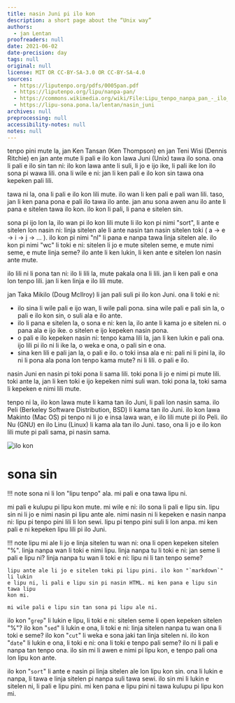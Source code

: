 ```yaml
---
title: nasin Juni pi ilo kon
description: a short page about the “Unix way”
authors:
  - jan Lentan
proofreaders: null
date: 2021-06-02
date-precision: day
tags: null
original: null
license: MIT OR CC-BY-SA-3.0 OR CC-BY-SA-4.0
sources:
  - https://liputenpo.org/pdfs/0005pan.pdf
  - https://liputenpo.org/lipu/nanpa-pan/
  - https://commons.wikimedia.org/wiki/File:Lipu_tenpo_nanpa_pan_-_ilo_kon.png
  - https://lipu-sona.pona.la/lentan/nasin_juni
archives: null
preprocessing: null
accessibility-notes: null
notes: null
---
```


tenpo pini mute la, jan Ken Tansan (Ken Thompson) en jan Teni Wisi (Dennis Ritchie) en jan ante mute li pali e ilo kon lawa Juni (Unix) tawa ilo sona. ona li pali e ilo sin tan ni: ilo kon lawa ante li suli, li jo e ijo ike, li pali ike lon ilo sona pi wawa lili. ona li wile e ni: jan li ken pali e ilo kon sin tawa ona kepeken pali lili.

tawa ni la, ona li pali e ilo kon lili mute. ilo wan li ken pali e pali wan lili. taso, jan li ken pana pona e pali ilo tawa ilo ante. jan anu sona awen anu ilo ante li pana e sitelen tawa ilo kon. ilo kon li pali, li pana e sitelen sin.

sona pi ijo lon la, ilo wan pi ilo kon lili mute li ilo kon pi nimi "sort", li ante e sitelen lon nasin ni: linja sitelen ale li ante nasin tan nasin sitelen toki ( a -> e -> i -> j -> ... ). ilo kon pi nimi "nl" li pana e nanpa tawa linja sitelen ale. ilo kon pi nimi "wc" li toki e ni: sitelen li jo e mute sitelen seme, e mute nimi seme, e mute linja seme? ilo ante li ken lukin, li ken ante e sitelen lon nasin ante mute.

ilo lili ni li pona tan ni: ilo li lili la, mute pakala ona li lili. jan li ken pali e ona lon tenpo lili. jan li ken linja e ilo lili mute.

jan Taka Mikilo (Doug McIlroy) li jan pali suli pi ilo kon Juni. ona li toki e ni:

- ilo sina li wile pali e ijo wan, li wile pali pona. sina wile pali e pali sin la, o pali e ilo kon sin, o suli ala e ilo ante.
- ilo li pana e sitelen la, o sona e ni: ken la, ilo ante li kama jo e sitelen ni. o pana ala e ijo ike. o sitelen e ijo kepeken nasin pona.
- o pali e ilo kepeken nasin ni: tenpo kama lili la, jan li ken lukin e pali ona. ijo lili pi ilo ni li ike la, o weka e ona, o pali sin e ona.
- sina ken lili e pali jan la, o pali e ilo. o toki insa ala e ni: pali ni li pini la, ilo ni li pona ala pona lon tenpo kama mute? ni li lili. o pali e ilo.

nasin Juni en nasin pi toki pona li sama lili. toki pona li jo e nimi pi mute lili. toki ante la, jan li ken toki e ijo kepeken nimi suli wan. toki pona la, toki sama li kepeken e nimi lili mute.

tenpo ni la, ilo kon lawa mute li kama tan ilo Juni, li pali lon nasin sama. ilo Peli (Berkeley Software Distribution, BSD) li kama tan ilo Juni. ilo kon lawa Makinto (Mac OS) pi tenpo ni li jo e insa lawa wan, e ilo lili mute pi ilo Peli. ilo Nu (GNU) en ilo Linu (Linux) li kama ala tan ilo Juni. taso, ona li jo e ilo kon lili mute pi pali sama, pi nasin sama.

![ilo kon](https://upload.wikimedia.org/wikipedia/commons/7/78/Lipu_tenpo_nanpa_pan_-_ilo_kon.png)

# sona sin

!!! note
    sona ni li lon "lipu tenpo" ala. mi pali e ona tawa lipu ni.

mi pali e kulupu pi lipu kon mute. mi wile e ni: ilo sona li pali e lipu sin.
lipu sin ni li jo e nimi nasin pi lipu ante ale. nimi nasin ni li kepeken e
nasin nanpa ni: lipu pi tenpo pini lili li lon sewi. lipu pi tenpo pini suli li
lon anpa. mi ken pali e ni kepeken lipu lili pi ilo Juni.

!!! note
    lipu mi ale li jo e linja sitelen tu wan ni: ona li open kepeken
    sitelen "%". linja nanpa wan li toki e nimi lipu. linja nanpa tu li toki e ni:
    jan seme li pali e lipu ni? linja nanpa tu wan li toki e ni: lipu ni li tan
    tenpo seme?
    
    lipu ante ale li jo e sitelen toki pi lipu pini. ilo kon "`markdown`" li lukin
    e lipu ni, li pali e lipu sin pi nasin HTML. mi ken pana e lipu sin tawa lipu
    kon mi.
   
    mi wile pali e lipu sin tan sona pi lipu ale ni.

ilo kon "`grep`" li lukin e lipu, li toki e ni: sitelen seme li open kepeken
sitelen "%"? ilo kon "`sed`" li lukin e ona, li toki e ni: linja sitelen nanpa
tu wan ona li toki e seme? ilo kon "`cut`" li weka e sona jaki tan linja sitelen
ni. ilo kon "`date`" li lukin e ona, li toki e ni: ona li toki e tenpo pali
seme? ilo ni li pali e nanpa tan tenpo ona. ilo sin mi li awen e nimi pi lipu
kon, e tenpo pali ona lon lipu kon ante.

ilo kon "`sort`" li ante e nasin pi linja sitelen ale lon lipu kon sin. ona li
lukin e nanpa, li tawa e linja sitelen pi nanpa suli tawa sewi. ilo sin mi li
lukin e sitelen ni, li pali e lipu pini. mi ken pana e lipu pini ni tawa kulupu
pi lipu kon mi.
